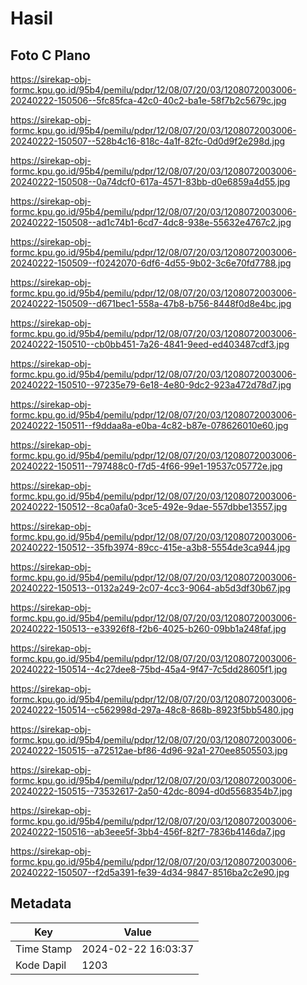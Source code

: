 # Hasil

## Foto C Plano

https://sirekap-obj-formc.kpu.go.id/95b4/pemilu/pdpr/12/08/07/20/03/1208072003006-20240222-150506--5fc85fca-42c0-40c2-ba1e-58f7b2c5679c.jpg

https://sirekap-obj-formc.kpu.go.id/95b4/pemilu/pdpr/12/08/07/20/03/1208072003006-20240222-150507--528b4c16-818c-4a1f-82fc-0d0d9f2e298d.jpg

https://sirekap-obj-formc.kpu.go.id/95b4/pemilu/pdpr/12/08/07/20/03/1208072003006-20240222-150508--0a74dcf0-617a-4571-83bb-d0e6859a4d55.jpg

https://sirekap-obj-formc.kpu.go.id/95b4/pemilu/pdpr/12/08/07/20/03/1208072003006-20240222-150508--ad1c74b1-6cd7-4dc8-938e-55632e4767c2.jpg

https://sirekap-obj-formc.kpu.go.id/95b4/pemilu/pdpr/12/08/07/20/03/1208072003006-20240222-150509--f0242070-6df6-4d55-9b02-3c6e70fd7788.jpg

https://sirekap-obj-formc.kpu.go.id/95b4/pemilu/pdpr/12/08/07/20/03/1208072003006-20240222-150509--d671bec1-558a-47b8-b756-8448f0d8e4bc.jpg

https://sirekap-obj-formc.kpu.go.id/95b4/pemilu/pdpr/12/08/07/20/03/1208072003006-20240222-150510--cb0bb451-7a26-4841-9eed-ed403487cdf3.jpg

https://sirekap-obj-formc.kpu.go.id/95b4/pemilu/pdpr/12/08/07/20/03/1208072003006-20240222-150510--97235e79-6e18-4e80-9dc2-923a472d78d7.jpg

https://sirekap-obj-formc.kpu.go.id/95b4/pemilu/pdpr/12/08/07/20/03/1208072003006-20240222-150511--f9ddaa8a-e0ba-4c82-b87e-078626010e60.jpg

https://sirekap-obj-formc.kpu.go.id/95b4/pemilu/pdpr/12/08/07/20/03/1208072003006-20240222-150511--797488c0-f7d5-4f66-99e1-19537c05772e.jpg

https://sirekap-obj-formc.kpu.go.id/95b4/pemilu/pdpr/12/08/07/20/03/1208072003006-20240222-150512--8ca0afa0-3ce5-492e-9dae-557dbbe13557.jpg

https://sirekap-obj-formc.kpu.go.id/95b4/pemilu/pdpr/12/08/07/20/03/1208072003006-20240222-150512--35fb3974-89cc-415e-a3b8-5554de3ca944.jpg

https://sirekap-obj-formc.kpu.go.id/95b4/pemilu/pdpr/12/08/07/20/03/1208072003006-20240222-150513--0132a249-2c07-4cc3-9064-ab5d3df30b67.jpg

https://sirekap-obj-formc.kpu.go.id/95b4/pemilu/pdpr/12/08/07/20/03/1208072003006-20240222-150513--e33926f8-f2b6-4025-b260-09bb1a248faf.jpg

https://sirekap-obj-formc.kpu.go.id/95b4/pemilu/pdpr/12/08/07/20/03/1208072003006-20240222-150514--4c27dee8-75bd-45a4-9f47-7c5dd28605f1.jpg

https://sirekap-obj-formc.kpu.go.id/95b4/pemilu/pdpr/12/08/07/20/03/1208072003006-20240222-150514--c562998d-297a-48c8-868b-8923f5bb5480.jpg

https://sirekap-obj-formc.kpu.go.id/95b4/pemilu/pdpr/12/08/07/20/03/1208072003006-20240222-150515--a72512ae-bf86-4d96-92a1-270ee8505503.jpg

https://sirekap-obj-formc.kpu.go.id/95b4/pemilu/pdpr/12/08/07/20/03/1208072003006-20240222-150515--73532617-2a50-42dc-8094-d0d5568354b7.jpg

https://sirekap-obj-formc.kpu.go.id/95b4/pemilu/pdpr/12/08/07/20/03/1208072003006-20240222-150516--ab3eee5f-3bb4-456f-82f7-7836b4146da7.jpg

https://sirekap-obj-formc.kpu.go.id/95b4/pemilu/pdpr/12/08/07/20/03/1208072003006-20240222-150507--f2d5a391-fe39-4d34-9847-8516ba2c2e90.jpg


## Metadata

| Key        | Value               |
| ---------- | ------------------- |
| Time Stamp | 2024-02-22 16:03:37 |
| Kode Dapil | 1203                |



